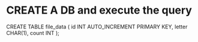 # CREATE A DB and execute the query

CREATE TABLE file_data (
    id INT AUTO_INCREMENT PRIMARY KEY,
    letter CHAR(1),
    count INT
);



